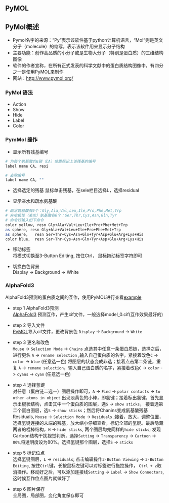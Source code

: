 ## PyMOL 

## PyMol概述
- Pymol名字的来源：“Py”表示该软件基于python计算机语言，“Mol”则是英文分子（molecule）的缩写，表示该软件用来显示分子结构
- 主要功能：创作高品质的小分子或是生物大分子（特别是蛋白质）的三维结构图像
- 软件的作者宣称，在所有正式发表的科学文献中的蛋白质结构图像中，有四分之一是使用PyMOL来制作
- 网站：http://www.pymol.org/

### PyMol 语法

- Action
- Show
- Hide
- Label
- Color

### PymMol 操作

- 显示所有残基编号
```bash
# 为每个氨基酸的α碳（CA）位置标记上该残基的编号
label name CA, resi

# 去除编号
label name CA, ""
```

- 选择选定的残基
鼠标单击残基，在sele栏目选择L，选择residual


- 显示亲水和疏水氨基酸
```bash
# 疏水氨基酸有9个：Gly,Ala,Val,Leu,Ile,Pro,Phe,Met,Trp
# 非电极性（亲水）氨基酸有6个：Ser,Thr,Cys,Asn,Gln,Tyr
# 命令行输入如下命令
color yellow, resn Gly+Ala+Val+Leu+Ile+Pro+Phe+Met+Trp
as sphere, resn Gly+Ala+Val+Leu+Ile+Pro+Phe+Met+Trp
as sphere,   resn Ser+Thr+Cys+Asn+Gln+Tyr+Asp+Glu+Arg+Lys+His
color blue,  resn Ser+Thr+Cys+Asn+Gln+Tyr+Asp+Glu+Arg+Lys+His
```

- 移动标签  
将模式切换至3-Button Editing, 按住Ctrl， 鼠标拖动标签字符即可

- 切换白色背景  
Display -> Background -> White




### AlphaFold3
AlphaFold3预测的蛋白质之间的互作，使用PyMOL进行查看[example](https://www.bilibili.com/video/BV1Qt8iesE4e/?vd_source=16694f427952f2c01f3659ee0722320a)


- step 1  AlphaFold3预测   
[AlphaFold3](https://alphafoldserver.com/) 预测互作，产生cif文件，一般选择model_0.cif(互作效果最好的)

- step 2  导入文件  
[PyMOL](https://pymol.org/)导入cif文件，更改背景色 `Display` -> `Background` -> `White`

- step 3 更名和改色   
`Mouse` -> `Selection Mode` -> `Chains`
点选其中任意一条蛋白质链，选择之后，进行更名 `A` -> `rename selection` ,输入自己蛋白质的名字，紧接着改色`C` -> `color` -> `blue` (任意选一色)
将图层的状态变成非选；接着点击第二条链，重复 `A` -> `rename selection`，输入自己蛋白质的名字，紧接着改色`C` -> `color` -> `cyans` -> `cyan` (任意选一色)

- step 4 选择氢键   
对任意（蛋白链二选一）图层操作即可，`A` -> `Find` -> `polar contacts` -> `to other atoms in object`
出现淡黄色的小棒，即氢键；接着标出氢键，首先显示出棍状结构，点击其中一个蛋白质的图层，选`S` -> `show sticks`，
接着选第二个蛋白图层，选`S` -> `show sticks`；然后将Chanins变成氨基酸残基Residuals, `Mouse` -> `Selection Mode` -> `Residuals`
;接着，放大，调整位置，选择氢键连接的末端的残基，放大缩小仔细查看，标记全部的氢键。最后隐藏两者的棍棒结构，`H` -> `hide sticks`, 两个图层均完同样的`hide sticks`;
发现Cartoon结构干扰视觉判断，选择`Setting` -> `Transparency` -> `Cartoon` -> `80%`,将透明度设为80%。选择氢键那个图层，选择`S` -> `sticks`

- step 5 标记位点   
选择氢键图层，`L` -> `residuals`; 点击编辑操作`3-Button Viewing` -> `3-Button Editing`, 按住`Ctrl`键，长按鼠标左键可以对标签进行拖拉操作，
`Ctrl + z`取消操作。移动好之后，可以添加连接线`Setting` -> `Label` -> `Show Connectors`,这时候互作位点图片就做好了

- step 6 图片保存   
全局图，局部图，变化角度保存即可




